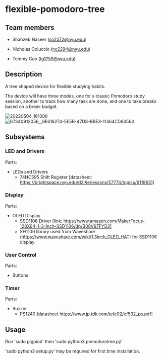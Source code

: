 # flexible-pomodoro-tree

## Team members

* Shahzeb Naseer (sn2572@nyu.edu)

* Nicholas Coluccio (nc2294@nyu.edu)

* Tommy Gao (tg1759@nyu.edu)

## Description

A tree shaped device for flexible studying habits. 

The device will have three modes, one for a classic Pomodoro study session, another to track how many task are done, and one to take breaks based on a break budget.

![20220504_161000](https://user-images.githubusercontent.com/12534586/167075178-8a8a6e3d-c0ac-4ab7-9d44-adc641548c58.jpg)
![67340912056__6E616274-5E5B-47D8-BBE3-11464CD60560](https://user-images.githubusercontent.com/12534586/167075188-3ff7740c-901c-42d5-83a8-6f66b76af45f.jpg)

## Subsystems

### LED and Drivers
Parts:
- LEDs and Drivers
  - 74HC595 Shift Register [datasheet: https://brightspace.nyu.edu/d2l/le/lessons/57774/topics/6119651]

### Display
Parts:
- OLED Display
  - SSD1106 Driver [link: https://www.amazon.com/MakerFocus-128X64-1-3-Inch-SSD1106/dp/B08V97FYD2]
  - SH1106 library used from Waveshare (https://www.waveshare.com/wiki/1.3inch_OLED_HAT) for SSD1106 display
### User Control
Parts:
- Buttons

### Timer
Parts:
- Buzzer
  - PS1240 [datasheet https://www.jp.tdk.com/tefe02/ef532_ps.pdf]

## Usage
Run 'sudo pigpiod' then 'sudo python3 pomodorotree.py'

'sudo python3 setup.py' may be required for first time installation.
